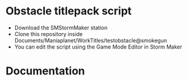 # Obstacle titlepack script
- Download the SMStormMaker station
- Clone this repository inside Documents/Maniaplanet/WorkTitles/testobstacle@smokegun
- You can edit the script using the Game Mode Editor in Storm Maker

# Documentation